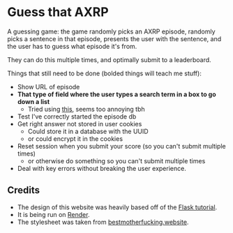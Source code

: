 # Guess that AXRP

A guessing game: the game randomly picks an AXRP episode, randomly picks a sentence in that episode, presents the user with the sentence, and the user has to guess what episode it's from.

They can do this multiple times, and optimally submit to a leaderboard.

Things that still need to be done (bolded things will teach me stuff):
  - Show URL of episode
  - **That type of field where the user types a search term in a box to go down a list**
    - Tried using [this](https://www.webdevsplanet.com/post/html-dropdown-select-with-searchbox), seems too annoying tbh
  - Test I've correctly started the episode db
  - Get right answer not stored in user cookies
    - Could store it in a database with the UUID
    - or could encrypt it in the cookies
  - Reset session when you submit your score (so you can't submit multiple times)
    - or otherwise do something so you can't submit multiple times
  - Deal with key errors without breaking the user experience.

## Credits
  - The design of this website was heavily based off of the [Flask tutorial](https://flask.palletsprojects.com/en/3.0.x/tutorial/).
  - It is being run on [Render](https://render.com/).
  - The stylesheet was taken from [bestmotherfucking.website](https://bestmotherfucking.website/).
